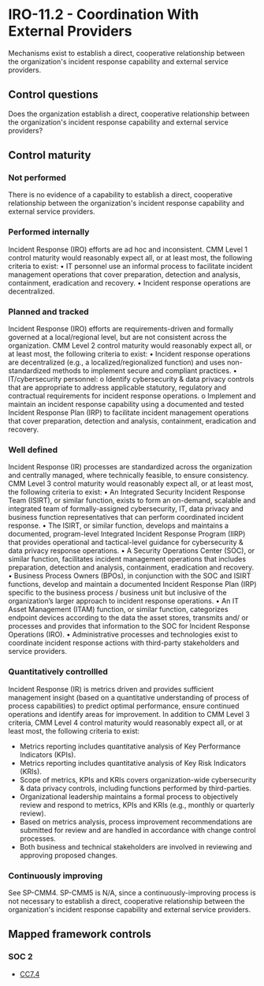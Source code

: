 # IRO-11.2 - Coordination With External Providers
Mechanisms exist to establish a direct, cooperative relationship between the organization's incident response capability and external service providers.
## Control questions
Does the organization establish a direct, cooperative relationship between the organization's incident response capability and external service providers?
## Control maturity
### Not performed
There is no evidence of a capability to establish a direct, cooperative relationship between the organization's incident response capability and external service providers.
### Performed internally
Incident Response (IRO) efforts are ad hoc and inconsistent. CMM Level 1 control maturity would reasonably expect all, or at least most, the following criteria to exist:
•	IT personnel use an informal process to facilitate incident management operations that cover preparation, detection and analysis, containment, eradication and recovery.
•	Incident response operations are decentralized.
### Planned and tracked
Incident Response (IRO) efforts are requirements-driven and formally governed at a local/regional level, but are not consistent across the organization. CMM Level 2 control maturity would reasonably expect all, or at least most, the following criteria to exist:
•	Incident response operations are decentralized (e.g., a localized/regionalized function) and uses non-standardized methods to implement secure and compliant practices.
•	IT/cybersecurity personnel:
o	Identify cybersecurity & data privacy controls that are appropriate to address applicable statutory, regulatory and contractual requirements for incident response operations. 
o	Implement and maintain an incident response capability using a documented and tested Incident Response Plan (IRP) to facilitate incident management operations that cover preparation, detection and analysis, containment, eradication and recovery.
### Well defined
Incident Response (IR) processes are standardized across the organization and centrally managed, where technically feasible, to ensure consistency. CMM Level 3 control maturity would reasonably expect all, or at least most, the following criteria to exist:
•	An Integrated Security Incident Response Team (ISIRT), or similar function, exists to form an on-demand, scalable and integrated team of formally-assigned cybersecurity, IT, data privacy and business function representatives that can perform coordinated incident response.
•	The ISIRT, or similar function, develops and maintains a documented, program-level Integrated Incident Response Program (IIRP) that provides operational and tactical-level guidance for cybersecurity & data privacy response operations.
•	A Security Operations Center (SOC), or similar function, facilitates incident management operations that includes preparation, detection and analysis, containment, eradication and recovery.
•	Business Process Owners (BPOs), in conjunction with the SOC and ISIRT functions, develop and maintain a documented Incident Response Plan (IRP) specific to the business process / business unit but inclusive of the organization’s larger approach to incident response operations.
•	An IT Asset Management (ITAM) function, or similar function, categorizes endpoint devices according to the data the asset stores, transmits and/ or processes and provides that information to the SOC for Incident Response Operations (IRO).
•	Administrative processes and technologies exist to coordinate incident response actions with third-party stakeholders and service providers.
### Quantitatively controllled
Incident Response (IR) is metrics driven and provides sufficient management insight (based on a quantitative understanding of process of process capabilities) to predict optimal performance, ensure continued operations and identify areas for improvement. In addition to CMM Level 3 criteria, CMM Level 4 control maturity would reasonably expect all, or at least most, the following criteria to exist:
- 	Metrics reporting includes quantitative analysis of Key Performance Indicators (KPIs).
- 	Metrics reporting includes quantitative analysis of Key Risk Indicators (KRIs).
- 	Scope of metrics, KPIs and KRIs covers organization-wide cybersecurity & data privacy controls, including functions performed by third-parties.
- 	Organizational leadership maintains a formal process to objectively review and respond to metrics, KPIs and KRIs (e.g., monthly or quarterly review).
- 	Based on metrics analysis, process improvement recommendations are submitted for review and are handled in accordance with change control processes.
- 	Both business and technical stakeholders are involved in reviewing and approving proposed changes.
### Continuously improving
See SP-CMM4. SP-CMM5 is N/A, since a continuously-improving process is not necessary to establish a direct, cooperative relationship between the organization's incident response capability and external service providers.
## Mapped framework controls
### SOC 2
- [CC7.4](../soc2/cc74.md)